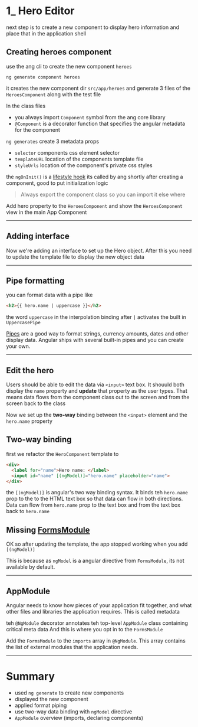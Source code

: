 # 1_ Hero Editor

next step is to create a new component to display hero information and place that in the application shell

## Creating heroes component

use the ang cli to create the new component `heroes`
```shell
ng generate component heroes
```   

it creates the new component dir `src/app/heroes` and generate 3 files of the `HeroesComponent` along with the test file

In the class files
- you always import `Component` symbol from the ang core library 
- `@Component` is a decorator function that specifies the angular metadata for the component

`ng generates` create 3 metadata props
- `selector` components css element selector
- `templateURL` location of the components template file
- `styleUrls` location of the component's private css styles

the `ngOnInit()` is a [lifestyle hook](https://angular.io/guide/lifecycle-hooks#oninit)
its called by ang shortly after creating a component, good to put initialization logic

> Always export the component class so you can import it else where

Add hero property to the `HeroesComponent`
and show the `HeroesComponent` view in the main App Component

--- 

## Adding interface 

Now we're adding an interface to set up the Hero object.
After this you need to update the template file to display the new object data

---

## Pipe formatting

you can format data with a pipe like

```html
<h2>{{ hero.name | uppercase }}</h2>
```

the word `uppercase` in the interpolation binding after `|` activates the built in `UppercasePipe`

[Pipes](https://angular.io/guide/pipes) are a good way to format strings, currency amounts, dates and other display data. Angular ships with several built-in pipes and you can create your own.

---

## Edit the hero

Users should be able to edit the data via `<input>` text box.
It shouuld both display the `name` property and **update** that property as the user types.
That means data flows from the component class out to the screen and from the screen back to the class

Now we set up the **two-way** binding between the `<input>` element and the `hero.name` property

## Two-way binding 

first we refactor the `HeroComponent` template to
```html
<div>
  <label for="name">Hero name: </label>
  <input id="name" [(ngModel)]="hero.name" placeholder="name">
</div>
```

the `[(ngModel)]` is angular's two way binding syntax.
It binds teh `hero.name` prop to the to the HTML text box so that data can flow in both directions.
Data can flow from `hero.name` prop to the text box and from the text box back to `hero.name`

## Missing [FormsModule](https://angular.io/api/forms/FormsModule)

OK so after updating the template, the app stopped working when you add `[(ngModel)]`

This is because as `ngModel` is a angular directive from `FormsModule`, its not available by default.

---

## AppModule

Angular needs to know how pieces of your application fit together, and what other files and libraries the application requires.
This is called metadata

teh `@NgModule` decorator annotates teh top-level `AppModule` class containing critical meta data
And this is where you opt in to the `FormsModule`

Add the `FormsModule` to the `imports` array in `@NgModule`.
This array contains the list of external modules that the application needs.

---

# Summary

- used `ng generate` to create new components
- displayed the new component
- applied format piping
- use two-way data binding with `ngModel` directive
- `AppModule` overview (imports, declaring components)